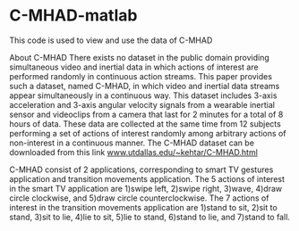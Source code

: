 # C-MHAD-matlab
This code is used to view and use the data of C-MHAD

About C-MHAD
There exists no dataset in the public domain providing simultaneous video and inertial data in which actions of interest are performed randomly in continuous action streams. This paper provides such a dataset, named C-MHAD, in which video and inertial data streams appear simultaneously in a continuous way.
This dataset includes 3-axis acceleration and 3-axis angular velocity signals from a wearable inertial sensor and videoclips from a camera that last for 2 minutes for a total of 8 hours of data. These data are collected at the same time from 12 subjects performing a set of actions of interest randomly among arbitrary actions of non-interest in a continuous manner. 
The C-MHAD dataset can be downloaded from this link www.utdallas.edu/~kehtar/C-MHAD.html

C-MHAD consist of 2 applications, corresponding to smart TV gestures application and transition movements application.
The 5 actions of interest in the smart TV application are 1)swipe left, 2)swipe right, 3)wave, 4)draw circle clockwise, and 5)draw circle counterclockwise. 
The 7 actions of interest in the transition movements application are 1)stand to sit, 2)sit to stand, 3)sit to lie, 4)lie to sit, 5)lie to stand, 6)stand to lie, and 7)stand to fall. 
